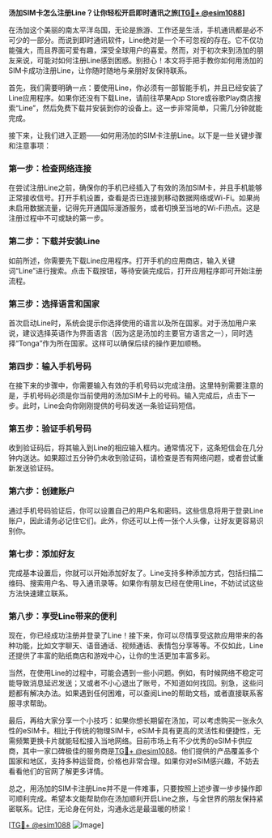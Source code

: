 **汤加SIM卡怎么注册Line？让你轻松开启即时通讯之旅[[TG💪+ @esim1088](https://t.me/s/esim1088)]**

在汤加这个美丽的南太平洋岛国，无论是旅游、工作还是生活，手机通讯都是必不可少的一部分。而说到即时通讯软件，Line绝对是一个不可忽视的存在。它不仅功能强大，而且界面可爱有趣，深受全球用户的喜爱。然而，对于初次来到汤加的朋友来说，可能对如何注册Line感到困惑。别担心！本文将手把手教你如何用汤加的SIM卡成功注册Line，让你随时随地与亲朋好友保持联系。

首先，我们需要明确一点：要使用Line，你必须有一部智能手机，并且已经安装了Line应用程序。如果你还没有下载Line，请前往苹果App Store或谷歌Play商店搜索“Line”，然后免费下载并安装到你的设备上。这一步非常简单，只需几分钟就能完成。

接下来，让我们进入正题——如何用汤加的SIM卡注册Line。以下是一些关键步骤和注意事项：

### **第一步：检查网络连接**
在尝试注册Line之前，确保你的手机已经插入了有效的汤加SIM卡，并且手机能够正常接收信号。打开手机设置，查看是否已连接到移动数据网络或Wi-Fi。如果尚未启用数据流量，记得先开通国际漫游服务，或者切换至当地的Wi-Fi热点。这是注册过程中不可或缺的第一步。

### **第二步：下载并安装Line**
如前所述，你需要先下载Line应用程序。打开手机的应用商店，输入关键词“Line”进行搜索。点击下载按钮，等待安装完成后，打开应用程序即可开始注册流程。

### **第三步：选择语言和国家**
首次启动Line时，系统会提示你选择使用的语言以及所在国家。对于汤加用户来说，建议选择英语作为界面语言（因为这是汤加的主要官方语言之一），同时选择“Tonga”作为所在国家。这样可以确保后续的操作更加顺畅。

### **第四步：输入手机号码**
在接下来的步骤中，你需要输入有效的手机号码以完成注册。这里特别需要注意的是，手机号码必须是你当前使用的汤加SIM卡上的号码。输入完成后，点击下一步。此时，Line会向你刚刚提供的号码发送一条验证码短信。

### **第五步：验证手机号码**
收到验证码后，将其输入到Line的相应输入框内。通常情况下，这条短信会在几分钟内送达。如果超过五分钟仍未收到验证码，请检查是否有网络问题，或者尝试重新发送验证码。

### **第六步：创建账户**
通过手机号码验证后，你可以设置自己的用户名和密码。这些信息将用于登录Line账户，因此请务必记住它们。此外，你还可以上传一张个人头像，让好友更容易识别你。

### **第七步：添加好友**
完成基本设置后，你就可以开始添加好友了。Line支持多种添加方式，包括扫描二维码、搜索用户名、导入通讯录等。如果你有朋友已经在使用Line，不妨试试这些方法快速建立联系。

### **第八步：享受Line带来的便利**
现在，你已经成功注册并登录了Line！接下来，你可以尽情享受这款应用带来的各种功能，比如文字聊天、语音通话、视频通话、表情包分享等等。不仅如此，Line还提供了丰富的贴纸商店和游戏中心，让你的生活更加丰富多彩。

当然，在使用Line的过程中，可能会遇到一些小问题。例如，有时候网络不稳定可能导致消息延迟发送；又或者不小心退出了账号，不知道如何找回。别急，这些问题都有解决办法。如果遇到任何困难，可以查阅Line的帮助文档，或者直接联系客服寻求帮助。

最后，再给大家分享一个小技巧：如果你想长期留在汤加，可以考虑购买一张永久性的eSIM卡。相比于传统的物理SIM卡，eSIM卡具有更高的灵活性和便捷性，无需频繁更换卡片就能轻松接入当地网络。目前市场上有不少优秀的eSIM卡供应商，其中一家口碑极佳的服务商是[TG💪+ @esim1088](https://t.me/s/esim1088)。他们提供的产品覆盖多个国家和地区，支持多种运营商，价格也非常合理。如果你对eSIM感兴趣，不妨去看看他们的官网了解更多详情。

总之，用汤加的SIM卡注册Line并不是一件难事，只要按照上述步骤一步步操作即可顺利完成。希望本文能帮助你在汤加顺利开启Line之旅，与全世界的朋友保持紧密联系。记住，无论身在何处，沟通永远是最温暖的桥梁！

[[TG💪+ @esim1088](https://t.me/s/esim1088) ![Image](https://i.postimg.cc/4NQfJmqS/Snipaste-2025-05-13-00-14-12.png)]
